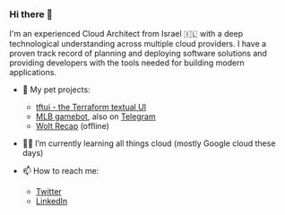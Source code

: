 ### Hi there 👋

I'm an experienced Cloud Architect from Israel 🇮🇱 with a deep technological understanding across multiple cloud providers. 
I have a proven track record of planning and deploying software solutions and providing developers with the tools needed for building modern applications. 

- 🐶 My pet projects:
  - [tftui - the Terraform textual UI](https://github.com/idoavrah/terraform-tui)
  - [MLB gamebot](https://github.com/idoavrah/mlbgamebot), also on [Telegram](https://t.me/mlbgameupdates)
  - [Wolt Recap](https://github.com/idoavrah/terraform-tui) (offline)

- 🧑‍🎓 I’m currently learning all things cloud (mostly Google cloud these days)

- 📫 How to reach me:
  - [Twitter](https://twitter.com/idoavraham)
  - [LinkedIn](https://www.linkedin.com/in/idoavraham)

